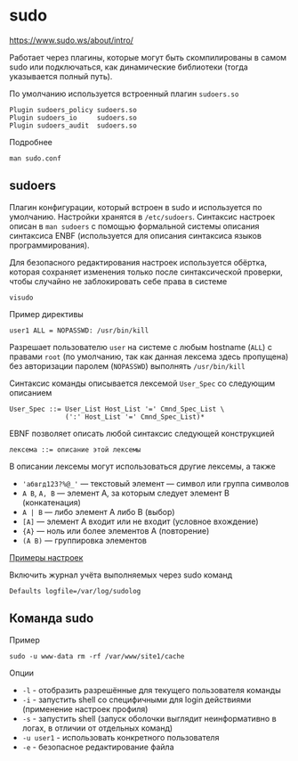 # sudo

<https://www.sudo.ws/about/intro/>

Работает через плагины, которые могут быть скомпилированы в самом sudo или подключаться, как динамические библиотеки (тогда указывается полный путь).

По умолчанию используется встроенный плагин `sudoers.so`

```
Plugin sudoers_policy sudoers.so
Plugin sudoers_io     sudoers.so
Plugin sudoers_audit  sudoers.so
```

Подробнее

    man sudo.conf

## sudoers

Плагин конфигурации, который встроен в sudo и используется по умолчанию. Настройки хранятся в `/etc/sudoers`. Синтаксис настроек описан в `man sudoers` с помощью формальной системы описания синтаксиса ENBF (используется для описания синтаксиса языков программирования).

Для безопасного редактирования настроек используется обёртка, которая сохраняет изменения только после синтаксической проверки, чтобы случайно не заблокировать себе права в системе

    visudo

Пример директивы

    user1 ALL = NOPASSWD: /usr/bin/kill

Разрешает пользователю `user` на системе с любым hostname (`ALL`) с правами `root` (по умолчанию, так как данная лексема здесь пропущена) без авторизации паролем (`NOPASSWD`) выполнять `/usr/bin/kill`

Синтаксис команды описывается лексемой `User_Spec` со следующим описанием

    User_Spec ::= User_List Host_List '=' Cmnd_Spec_List \
                  (':' Host_List '=' Cmnd_Spec_List)*

EBNF позволяет описать любой синтаксис следующей конструкцией

    лексема ::= описание этой лексемы

В описании лексемы могут использоваться другие лексемы, а также

- `'абвгд123?%@_'` — текстовый элемент — символ или группа символов
- `A B`, `A, B` — элемент A, за которым следует элемент B (конкатенация)
- `A | B` — либо элемент A либо B (выбор)
- `[A]` — элемент A входит или не входит (условное вхождение)
- `{A}` — ноль или более элементов A (повторение)
- `(A B)` — группировка элементов

[Примеры настроек](https://www.sudo.ws/sudoers)

Включить журнал учёта выполняемых через sudo команд

    Defaults logfile=/var/log/sudolog

## Команда sudo

Пример

    sudo -u www-data rm -rf /var/www/site1/cache

Опции

- `-l` - отобразить разрешённые для текущего пользователя команды
- `-i` - запустить shell со специфичными для login действиями (применение настроек профиля)
- `-s` - запустить shell (запуск оболочки выглядит неинформативно в логах, в отличии от отдельных команд)
- `-u user1` - использовать конкретного пользователя
- `-e` - безопасное редактирование файла

